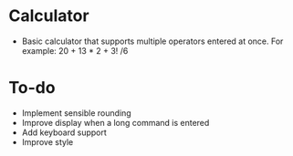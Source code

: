 # Calculator

- Basic calculator that supports multiple operators entered at once. For example:
20 + 13 * 2 + 3! /6

# To-do

- Implement sensible rounding
- Improve display when a long command is entered
- Add keyboard support
- Improve style